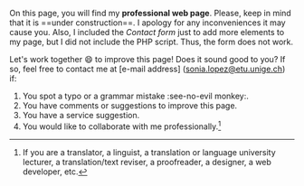 On this page, you will find my **professional web page**. Please, keep in mind that it is ==under construction==. I apology for any inconveniences it may cause you.
Also, I included the *Contact form* just to add more elements to my page, but I did not include the PHP script. Thus, the form does not work. 

Let's work together :smile: to improve this page! Does it sound good to you? If so, feel free to contact me at [e-mail address] (sonia.lopez@etu.unige.ch) if:
1. You spot a typo or a grammar mistake :see-no-evil monkey:.
2. You have comments or suggestions to improve this page.
3. You have a service suggestion.
4. You would like to collaborate with me professionally.[^1]


[^1]: If you are a translator, a linguist, a translation or language university lecturer, a translation/text reviser, a proofreader, a designer, a web developer, etc.  